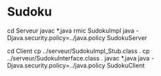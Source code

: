 # Sudoku

cd Serveur
javac *.java 
rmic SudokuImpl
java -Djava.security.policy=../java.policy SudokuServer

cd Client
cp ../serveur/SudokuImpl_Stub.class .
cp ../serveur/SudokuInterface.class .
javac *.java 
java -Djava.security.policy=../java.policy SudokuClient